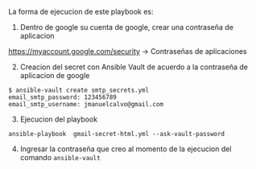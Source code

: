 La forma de ejecucion de este playbook es:

1. Dentro de google su cuenta de google, crear una contraseña de aplicacion

https://myaccount.google.com/security -> Contraseñas de aplicaciones

2. Creacion del secret con Ansible Vault de acuerdo a la contraseña de aplicacion de google
```
$ ansible-vault create smtp_secrets.yml
email_smtp_password: 123456789
email_smtp_username: jmanuelcalvo@gmail.com
```

3. Ejecucion del playbook 
```
ansible-playbook  gmail-secret-html.yml --ask-vault-password
```

4. Ingresar la contraseña que creo al momento de la ejecucion del comando `ansible-vault`

